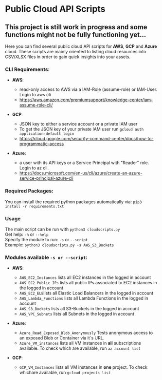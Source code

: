 # Public Cloud API Scripts 
## This project is still work in progress and some functions might not be fully functioning yet...

Here you can find several public cloud API scripts for **AWS**, **GCP** and **Azure** cloud. These scripts are mainly oriented to listing cloud resources into CSV/XLSX files in order to gain quick insights into your assets.

### CLI Requirements:

  - **AWS**: 
      - read-only access to AWS via a IAM-Role (assume-role) or IAM-User. Login to aws cli
      - https://aws.amazon.com/premiumsupport/knowledge-center/iam-assume-role-cli/
  
  - **GCP**: 
      - JSON key to either a service account or a private IAM user
      - To get the JSON key of your private IAM user run ``gcloud auth application-default login``
      - https://cloud.google.com/security-command-center/docs/how-to-programmatic-access
  
  - **Azure**: 
      - a user with its API keys or a Service Principal with "Reader" role. Login to az cli.
      - https://docs.microsoft.com/en-us/cli/azure/create-an-azure-service-principal-azure-cli

### Required Packages:
You can install the required python packages automatically via:
```pip3 install -r requirements.txt```

### Usage
The main script can be run with ```python3 cloudscripts.py```  
Get help: ```-h``` or ```--help```  
Specify the module to run: ```-s``` or ``--script``  
Example: ```python3 cloudscripts.py -s AWS_S3_Buckets```

### Modules available ``-s or --script``:

  - **AWS**:  
    - ``AWS_EC2_Instances`` lists all EC2 instances in the logged in account  
    - ``AWS_EC2_Public_IPs`` lists all public IPs associated to EC2 instances in the logged in account  
    - ``AWS_EC2_ELB``lists all Elastic Load Balancers in the logged in account   
    - ``AWS_Lambda_Functions`` lists all Lambda Functions in the logged in account  
    - ``AWS_S3_Buckets`` lists all S3-Buckets in the logged in account  
    - ``AWS_VPC_Subnets`` lists all Subnets in the logged in account  

  - **Azure**: 
    - ``Azure_Read_Exposed_Blob_Anonymously`` Tests anonymous access to an exposed Blob or Container via it´s URL.
    - ``Azure_VM_instances`` lists all VM instances in **all**  subscriptions available. To check which are available, run ``az account list``

  - **GCP**: 
    - ``GCP_VM_Instances`` lists all VM instances in **one** project. To check whichare available, run ``gcloud projects list``

